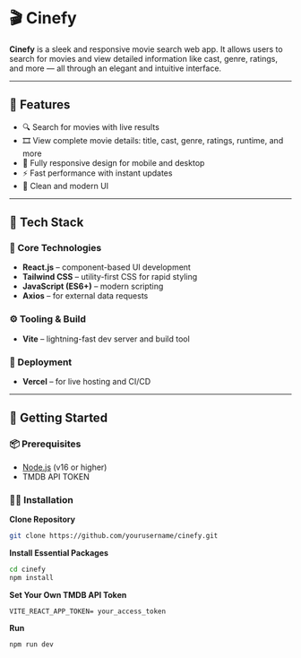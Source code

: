 # 🎬 Cinefy

**Cinefy** is a sleek and responsive movie search web app. It allows users to search for movies and view detailed information like cast, genre, ratings, and more — all through an elegant and intuitive interface.

---

## 🌟 Features

- 🔍 Search for movies with live results
- 🎞️ View complete movie details: title, cast, genre, ratings, runtime, and more
- 📱 Fully responsive design for mobile and desktop
- ⚡ Fast performance with instant updates
- 🎨 Clean and modern UI

---

## 🧠 Tech Stack

### 🔧 Core Technologies

- **React.js** – component-based UI development
- **Tailwind CSS** – utility-first CSS for rapid styling
- **JavaScript (ES6+)** – modern scripting
- **Axios** – for external data requests

### ⚙️ Tooling & Build

- **Vite** – lightning-fast dev server and build tool  

### 🚀 Deployment

- **Vercel** – for live hosting and CI/CD

---

## 🚀 Getting Started

### 📦 Prerequisites

- [Node.js](https://nodejs.org/) (v16 or higher)
- TMDB API TOKEN

### 🧑‍💻 Installation

**Clone Repository**

```bash
git clone https://github.com/yourusername/cinefy.git
```

**Install Essential Packages**

```bash
cd cinefy
npm install
```

**Set Your Own TMDB API Token**

```
VITE_REACT_APP_TOKEN= your_access_token
```

**Run**

```bash
npm run dev
```
